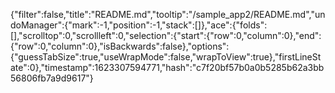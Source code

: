 {"filter":false,"title":"README.md","tooltip":"/sample_app2/README.md","undoManager":{"mark":-1,"position":-1,"stack":[]},"ace":{"folds":[],"scrolltop":0,"scrollleft":0,"selection":{"start":{"row":0,"column":0},"end":{"row":0,"column":0},"isBackwards":false},"options":{"guessTabSize":true,"useWrapMode":false,"wrapToView":true},"firstLineState":0},"timestamp":1623307594771,"hash":"c7f20bf57b0a0b5285b62a3bb56806fb7a9d9617"}